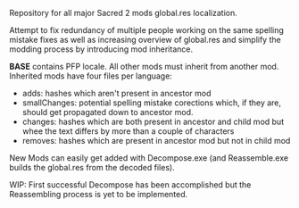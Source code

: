 Repository for all major Sacred 2 mods global.res localization.

Attempt to fix redundancy of multiple people working on the same spelling mistake fixes
as well as increasing overview of global.res
and simplify the modding process
by introducing mod inheritance.

__BASE__ contains PFP locale.
All other mods must inherit from another mod.
Inherited mods have four files per language:

- adds: hashes which aren't present in ancestor mod
- smallChanges: potential spelling mistake corections which, if they are, should get propagated down to ancestor mod.
- changes: hashes which are both present in ancestor and child mod but whee the text differs by more than a couple of characters
- removes: hashes which are present in ancestor mod but not in child mod

New Mods can easily get added with Decompose.exe (and Reassemble.exe builds the global.res from the decoded files).

WIP: First successful Decompose has been accomplished but the Reassembling process is yet to be implemented.